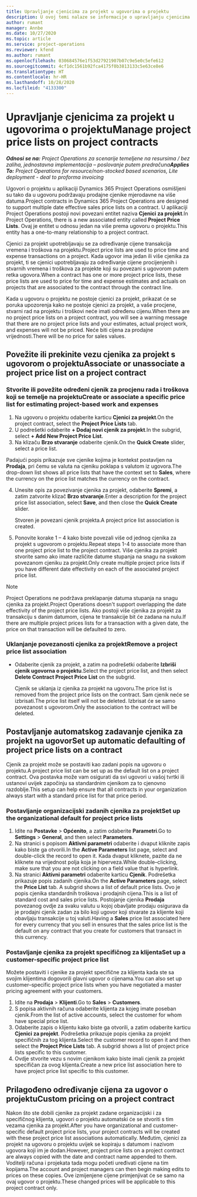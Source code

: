 ```yaml
---
title: Upravljanje cjenicima za projekt u ugovorima o projektu
description: U ovoj temi nalaze se informacije o upravljanju cjenicima za projekt u ugovorima o projektu.
author: rumant
manager: Annbe
ms.date: 10/27/2020
ms.topic: article
ms.service: project-operations
ms.reviewer: kfend
ms.author: rumant
ms.openlocfilehash: 030684576e1f53d27921907b07c9e5e0c5efe612
ms.sourcegitcommit: 4cf1dc1561b92fca4175f0b3813133c5e63ce8e6
ms.translationtype: HT
ms.contentlocale: hr-HR
ms.lasthandoff: 10/28/2020
ms.locfileid: "4133300"
---
```

# <a name="manage-project-price-lists-on-project-contracts"></a><span data-ttu-id="6879a-103">Upravljanje cjenicima za projekt u ugovorima o projektu</span><span class="sxs-lookup"><span data-stu-id="6879a-103">Manage project price lists on project contracts</span></span>

<span data-ttu-id="6879a-104">_**Odnosi se na:** Project Operations za scenarije temeljene na resursima / bez zaliha, jednostavna implementacija – poslovanje putem predračuna_</span><span class="sxs-lookup"><span data-stu-id="6879a-104">_**Applies To:** Project Operations for resource/non-stocked based scenarios, Lite deployment - deal to proforma invoicing_</span></span>

<span data-ttu-id="6879a-105">Ugovori o projektu u aplikaciji Dynamics 365 Project Operations osmišljeni su tako da u ugovoru podržavaju prodajne cjenike mjerodavne na više datuma.</span><span class="sxs-lookup"><span data-stu-id="6879a-105">Project contracts in Dynamics 365 Project Operations are designed to support multiple date effective sales price lists on a contract.</span></span> <span data-ttu-id="6879a-106">U aplikaciji Project Operations postoji novi povezani entitet naziva **Cjenici za projekt**.</span><span class="sxs-lookup"><span data-stu-id="6879a-106">In Project Operations, there is a new associated entity called **Project Price Lists**.</span></span> <span data-ttu-id="6879a-107">Ovaj je entitet u odnosu jedan na više prema ugovoru o projektu.</span><span class="sxs-lookup"><span data-stu-id="6879a-107">This entity has a one-to-many relationship to a project contract.</span></span>

<span data-ttu-id="6879a-108">Cjenici za projekt upotrebljavaju se za određivanje cijene transakcija vremena i troškova na projektu.</span><span class="sxs-lookup"><span data-stu-id="6879a-108">Project price lists are used to price time and expense transactions on a project.</span></span> <span data-ttu-id="6879a-109">Kada ugovor ima jedan ili više cjenika za projekt, ti se cjenici upotrebljavaju za određivanje cijene procijenjenih i stvarnih vremena i troškova za projekte koji su povezani s ugovorom putem retka ugovora.</span><span class="sxs-lookup"><span data-stu-id="6879a-109">When a contract has one or more project price lists, these price lists are used to price for time and expense estimates and actuals on projects that are associated to the contract through the contract line.</span></span>

<span data-ttu-id="6879a-110">Kada u ugovoru o projektu ne postoje cjenici za projekt, prikazat će se poruka upozorenja kako ne postoje cjenici za projekt, a vaše procjene, stvarni rad na projektu i troškovi neće imati određenu cijenu.</span><span class="sxs-lookup"><span data-stu-id="6879a-110">When there are no project price lists on a project contract, you will see a warning message that there are no project price lists and your estimates, actual project work, and expenses will not be priced.</span></span> <span data-ttu-id="6879a-111">Neće biti cijena za prodajne vrijednosti.</span><span class="sxs-lookup"><span data-stu-id="6879a-111">There will be no price for sales values.</span></span>

## <a name="associate-or-unassociate-a-project-price-list-on-a-project-contract"></a><span data-ttu-id="6879a-112">Povežite ili prekinite vezu cjenika za projekt s ugovorom o projektu</span><span class="sxs-lookup"><span data-stu-id="6879a-112">Associate or unassociate a project price list on a project contract</span></span>

### <a name="create-or-associate-a-specific-price-list-for-estimating-project-based-work-and-expenses"></a><span data-ttu-id="6879a-113">Stvorite ili povežite određeni cjenik za procjenu rada i troškova koji se temelje na projektu</span><span class="sxs-lookup"><span data-stu-id="6879a-113">Create or associate a specific price list for estimating project-based work and expenses</span></span>

1. <span data-ttu-id="6879a-114">Na ugovoru o projektu odaberite karticu **Cjenici za projekt**.</span><span class="sxs-lookup"><span data-stu-id="6879a-114">On the project contract, select the **Project Price Lists** tab.</span></span>
2. <span data-ttu-id="6879a-115">U podrešetki odaberite **+ Dodaj novi cjenik za projekt**.</span><span class="sxs-lookup"><span data-stu-id="6879a-115">In the subgrid, select **+ Add New Project Price List**.</span></span>
3. <span data-ttu-id="6879a-116">Na klizaču **Brzo stvaranje** odaberite cjenik.</span><span class="sxs-lookup"><span data-stu-id="6879a-116">On the **Quick Create** slider, select a price list.</span></span> 

  <span data-ttu-id="6879a-117">Padajući popis prikazuje sve cjenike kojima je kontekst postavljen na **Prodaja**, pri čemu se valuta na cjeniku poklapa s valutom iz ugovora.</span><span class="sxs-lookup"><span data-stu-id="6879a-117">The drop-down list shows all price lists that have the context set to **Sales**, where the currency on the price list matches the currency on the contract.</span></span>
  
4. <span data-ttu-id="6879a-118">Unesite opis za povezivanje cjenika za projekt, odaberite **Spremi**, a zatim zatvorite klizač **Brzo stvaranje**.</span><span class="sxs-lookup"><span data-stu-id="6879a-118">Enter a description for the project price list association, select **Save**, and then close the **Quick Create** slider.</span></span>

   <span data-ttu-id="6879a-119">Stvoren je povezani cjenik projekta.</span><span class="sxs-lookup"><span data-stu-id="6879a-119">A project price list association is created.</span></span>
   
5. <span data-ttu-id="6879a-120">Ponovite korake 1 – 4 kako biste povezali više od jednog cjenika za projekt s ugovorom o projektu.</span><span class="sxs-lookup"><span data-stu-id="6879a-120">Repeat steps 1-4 to associate more than one project price list to the project contract.</span></span> <span data-ttu-id="6879a-121">Više cjenika za projekt stvorite samo ako imate različite datume stupanja na snagu na svakom povezanom cjeniku za projekt.</span><span class="sxs-lookup"><span data-stu-id="6879a-121">Only create multiple project price lists if you have different date effectivity on each of the associated project price list.</span></span>

> [!NOTE]
> <span data-ttu-id="6879a-122">Project Operations ne podržava preklapanje datuma stupanja na snagu cjenika za projekt.</span><span class="sxs-lookup"><span data-stu-id="6879a-122">Project Operations doesn't support overlapping the date effectivity of the project price lists.</span></span> <span data-ttu-id="6879a-123">Ako postoji više cjenika za projekt za transakciju s danim datumom, cijena te transakcije bit će zadana na nulu.</span><span class="sxs-lookup"><span data-stu-id="6879a-123">If there are multiple project prices lists for a transaction with a given date, the price on that transaction will be defaulted to zero.</span></span>

### <a name="remove-a-project-price-list-association"></a><span data-ttu-id="6879a-124">Uklanjanje povezanosti cjenika za projekt</span><span class="sxs-lookup"><span data-stu-id="6879a-124">Remove a project price list association</span></span>

- <span data-ttu-id="6879a-125">Odaberite cjenik za projekt, a zatim na podrešetki odaberite **Izbriši cjenik ugovorna o projektu**.</span><span class="sxs-lookup"><span data-stu-id="6879a-125">Select the project price list, and then select **Delete Contract Project Price List** on the subgrid.</span></span> 

  <span data-ttu-id="6879a-126">Cjenik se uklanja iz cjenika za projekt na ugovoru.</span><span class="sxs-lookup"><span data-stu-id="6879a-126">The price list is removed from the project price lists on the contract.</span></span> <span data-ttu-id="6879a-127">Sam cjenik neće se izbrisati.</span><span class="sxs-lookup"><span data-stu-id="6879a-127">The price list itself will not be deleted.</span></span> <span data-ttu-id="6879a-128">Izbrisat će se samo povezanost s ugovorom.</span><span class="sxs-lookup"><span data-stu-id="6879a-128">Only the association to the contract will be deleted.</span></span>

## <a name="set-up-automatic-defaulting-of-project-price-lists-on-a-contract"></a><span data-ttu-id="6879a-129">Postavljanje automatskog zadavanje cjenika za projekt na ugovor</span><span class="sxs-lookup"><span data-stu-id="6879a-129">Set up automatic defaulting of project price lists on a contract</span></span>

<span data-ttu-id="6879a-130">Cjenik za projekt može se postaviti kao zadani popis na ugovoru o projektu.</span><span class="sxs-lookup"><span data-stu-id="6879a-130">A project price list can be set up as the default list on a project contract.</span></span> <span data-ttu-id="6879a-131">Ova postavka može vam osigurati da svi ugovori u vašoj tvrtki ili ustanovi uvijek započinju sa standardnim cjenikom za to cjenovno razdoblje.</span><span class="sxs-lookup"><span data-stu-id="6879a-131">This setup can help ensure that all contracts in your organization always start with a standard price list for that price period.</span></span>

### <a name="set-up-the-organizational-default-for-project-price-lists"></a><span data-ttu-id="6879a-132">Postavljanje organizacijski zadanih cjenika za projekt</span><span class="sxs-lookup"><span data-stu-id="6879a-132">Set up the organizational default for project price lists</span></span>

1. <span data-ttu-id="6879a-133">Idite na **Postavke** > **Općenito**, a zatim odaberite **Parametri**.</span><span class="sxs-lookup"><span data-stu-id="6879a-133">Go to **Settings** > **General**, and then select **Parameters**.</span></span>
2. <span data-ttu-id="6879a-134">Na stranici s popisom **Aktivni parametri** odaberite i dvaput kliknite zapis kako biste ga otvorili.</span><span class="sxs-lookup"><span data-stu-id="6879a-134">In the **Active Parameters** list page, select and double-click the record to open it.</span></span> <span data-ttu-id="6879a-135">Kada dvaput kliknete, pazite da ne kliknete na vrijednost polja koja je hiperveza.</span><span class="sxs-lookup"><span data-stu-id="6879a-135">While double–clicking, make sure that you are not clicking on a field value that is hyperlink.</span></span> 
3. <span data-ttu-id="6879a-136">Na stranici **Aktivni parametri** odaberite karticu **Cjenik**. Podrešetka prikazuje popis zadanih cjenika.</span><span class="sxs-lookup"><span data-stu-id="6879a-136">On the **Active Parameters** page, select the **Price List** tab. A subgrid shows a list of default price lists.</span></span> <span data-ttu-id="6879a-137">Ovo je popis cjenika standardnih troškova i prodajnih cijena.</span><span class="sxs-lookup"><span data-stu-id="6879a-137">This is a list of standard cost and sales price lists.</span></span> <span data-ttu-id="6879a-138">Postojanje cjenika **Prodaja** povezanog ovdje za svaku valutu u kojoj obavljate prodaju osigurava da je prodajni cjenik zadan za bilo koji ugovor koji stvarate za klijente koji obavljaju transakcije u toj valuti.</span><span class="sxs-lookup"><span data-stu-id="6879a-138">Having a **Sales** price list associated here for every currency that you sell in ensures that the sales price list is the default on any contract that you create for customers that transact in this currency.</span></span>

### <a name="set-up-a-customer-specific-project-price-list"></a><span data-ttu-id="6879a-139">Postavljanje cjenika za projekt specifičnog za klijenta</span><span class="sxs-lookup"><span data-stu-id="6879a-139">Set up a customer-specific project price list</span></span>

<span data-ttu-id="6879a-140">Možete postaviti i cjenike za projekt specifične za klijenta kada ste sa svojim klijentima dogovorili glavni ugovor o cijenama.</span><span class="sxs-lookup"><span data-stu-id="6879a-140">You can also set up customer–specific project price lists when you have negotiated a master pricing agreement with your customers.</span></span>

1. <span data-ttu-id="6879a-141">Idite na **Prodaja** > **Klijenti**.</span><span class="sxs-lookup"><span data-stu-id="6879a-141">Go to **Sales** > **Customers**.</span></span>
2. <span data-ttu-id="6879a-142">S popisa aktivnih računa odaberite klijenta za kojeg imate poseban cjenik.</span><span class="sxs-lookup"><span data-stu-id="6879a-142">From the list of active accounts, select the customer for whom have special price list.</span></span>
3. <span data-ttu-id="6879a-143">Odaberite zapis o klijentu kako biste ga otvorili, a zatim odaberite karticu **Cjenici za projekt**. Podrešetka prikazuje popis cjenika za projekt specifičnih za tog klijenta.</span><span class="sxs-lookup"><span data-stu-id="6879a-143">Select the customer record to open it and then select the **Project Price Lists** tab. A subgrid shows a list of project price lists specific to this customer.</span></span> 
4. <span data-ttu-id="6879a-144">Ovdje stvorite vezu s novim cjenikom kako biste imali cjenik za projekt specifičan za ovog klijenta.</span><span class="sxs-lookup"><span data-stu-id="6879a-144">Create a new price list association here to have project price list specific to this customer.</span></span>

## <a name="custom-pricing-on-a-project-contract"></a><span data-ttu-id="6879a-145">Prilagođeno određivanje cijena za ugovor o projektu</span><span class="sxs-lookup"><span data-stu-id="6879a-145">Custom pricing on a project contract</span></span>

<span data-ttu-id="6879a-146">Nakon što ste dobili cjenike za projekt zadane organizacijski i za specifičnog klijenta, ugovori o projektu automatski će se stvoriti s tim vezama cjenika za projekt.</span><span class="sxs-lookup"><span data-stu-id="6879a-146">After you have organizational and customer-specific default project price lists, your project contracts will be created with these project price list associations automatically.</span></span> <span data-ttu-id="6879a-147">Međutim, cjenici za projekt na ugovoru o projektu uvijek se kopiraju s datumom i nazivom ugovora koji im je dodan.</span><span class="sxs-lookup"><span data-stu-id="6879a-147">However, project price lists on a project contract are always copied with the date and contract name appended to them.</span></span> <span data-ttu-id="6879a-148">Voditelji računa i projekata tada mogu početi uređivati cijene na tim kopijama.</span><span class="sxs-lookup"><span data-stu-id="6879a-148">The account and project managers can then begin making edits to prices on these copies.</span></span> <span data-ttu-id="6879a-149">Ove izmijenjene cijene primjenjivat će se samo na ovaj ugovor o projektu.</span><span class="sxs-lookup"><span data-stu-id="6879a-149">These changed prices will be applicable to this project contract only.</span></span>
